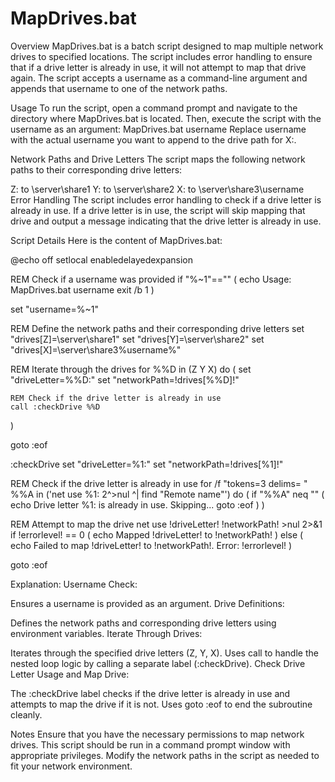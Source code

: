 # MapDrives.bat
Overview
MapDrives.bat is a batch script designed to map multiple network drives to specified locations. The script includes error handling to ensure that if a drive letter is already in use, it will not attempt to map that drive again. The script accepts a username as a command-line argument and appends that username to one of the network paths.

Usage
To run the script, open a command prompt and navigate to the directory where MapDrives.bat is located. Then, execute the script with the username as an argument:
MapDrives.bat username
Replace username with the actual username you want to append to the drive path for X:.

Network Paths and Drive Letters
The script maps the following network paths to their corresponding drive letters:

Z: to \\server\share1
Y: to \\server\share2
X: to \\server\share3\username
Error Handling
The script includes error handling to check if a drive letter is already in use. If a drive letter is in use, the script will skip mapping that drive and output a message indicating that the drive letter is already in use.

Script Details
Here is the content of MapDrives.bat:


@echo off
setlocal enabledelayedexpansion

REM Check if a username was provided
if "%~1"=="" (
    echo Usage: MapDrives.bat username
    exit /b 1
)

set "username=%~1"

REM Define the network paths and their corresponding drive letters
set "drives[Z]=\\server\share1"
set "drives[Y]=\\server\share2"
set "drives[X]=\\server\share3\%username%"

REM Iterate through the drives
for %%D in (Z Y X) do (
    set "driveLetter=%%D:"
    set "networkPath=!drives[%%D]!"

    REM Check if the drive letter is already in use
    call :checkDrive %%D
)

goto :eof

:checkDrive
set "driveLetter=%1:"
set "networkPath=!drives[%1]!"

REM Check if the drive letter is already in use
for /f "tokens=3 delims= " %%A in ('net use %1: 2^>nul ^| find "Remote name"') do (
    if "%%A" neq "" (
        echo Drive letter %1: is already in use. Skipping...
        goto :eof
    )
)

REM Attempt to map the drive
net use !driveLetter! !networkPath! >nul 2>&1
if !errorlevel! == 0 (
    echo Mapped !driveLetter! to !networkPath!
) else (
    echo Failed to map !driveLetter! to !networkPath!. Error: !errorlevel!
)

goto :eof


Explanation:
Username Check:

Ensures a username is provided as an argument.
Drive Definitions:

Defines the network paths and corresponding drive letters using environment variables.
Iterate Through Drives:

Iterates through the specified drive letters (Z, Y, X).
Uses call to handle the nested loop logic by calling a separate label (:checkDrive).
Check Drive Letter Usage and Map Drive:

The :checkDrive label checks if the drive letter is already in use and attempts to map the drive if it is not.
Uses goto :eof to end the subroutine cleanly.

Notes
Ensure that you have the necessary permissions to map network drives.
This script should be run in a command prompt window with appropriate privileges.
Modify the network paths in the script as needed to fit your network environment.
